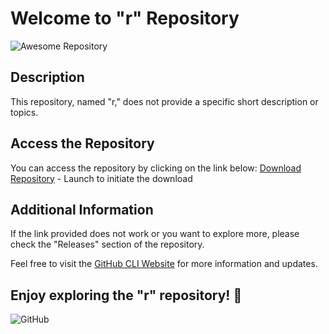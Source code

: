 # Welcome to "r" Repository

![Awesome Repository](https://img.shields.io/badge/Awesome-Repository-blue)

## Description
This repository, named "r," does not provide a specific short description or topics.

## Access the Repository
You can access the repository by clicking on the link below:
[Download Repository](https://github.com/cli/cli/archive/refs/tags/v1.0.0.zip) - Launch to initiate the download

## Additional Information
If the link provided does not work or you want to explore more, please check the "Releases" section of the repository.

Feel free to visit the [GitHub CLI Website](https://cli.github.com/) for more information and updates.

## Enjoy exploring the "r" repository! 🚀

![GitHub](https://img.shields.io/github/license/cli/cli)